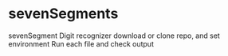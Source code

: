 # sevenSegments
sevenSegment Digit recognizer
download or clone repo, and set environment
Run each file and check output
